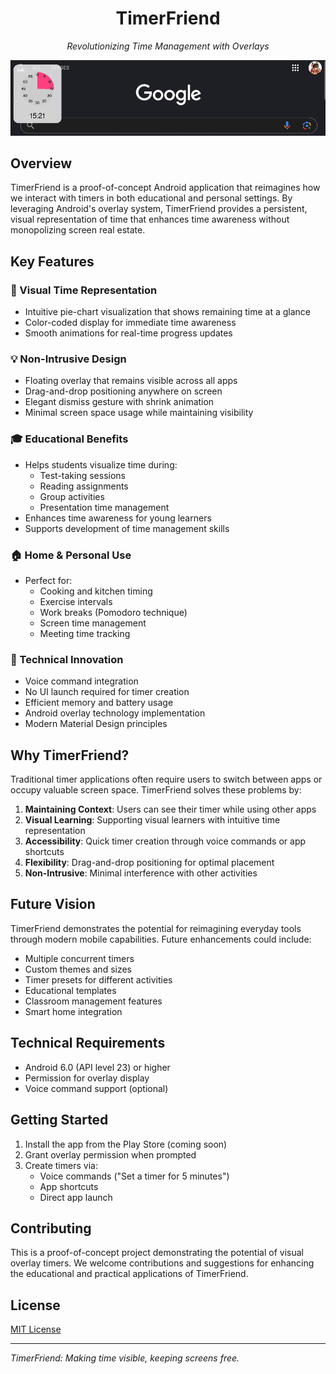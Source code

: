 <div align="center">

# TimerFriend

</div>

<div align="center">

*Revolutionizing Time Management with Overlays*

![TimerFriend App](assets/image.png)

</div>

## Overview
TimerFriend is a proof-of-concept Android application that reimagines how we interact with timers in both educational and personal settings. By leveraging Android's overlay system, TimerFriend provides a persistent, visual representation of time that enhances time awareness without monopolizing screen real estate.

## Key Features

### 🎯 Visual Time Representation
- Intuitive pie-chart visualization that shows remaining time at a glance
- Color-coded display for immediate time awareness
- Smooth animations for real-time progress updates

### 💡 Non-Intrusive Design
- Floating overlay that remains visible across all apps
- Drag-and-drop positioning anywhere on screen
- Elegant dismiss gesture with shrink animation
- Minimal screen space usage while maintaining visibility

### 🎓 Educational Benefits
- Helps students visualize time during:
  - Test-taking sessions
  - Reading assignments
  - Group activities
  - Presentation time management
- Enhances time awareness for young learners
- Supports development of time management skills

### 🏠 Home & Personal Use
- Perfect for:
  - Cooking and kitchen timing
  - Exercise intervals
  - Work breaks (Pomodoro technique)
  - Screen time management
  - Meeting time tracking

### 🔧 Technical Innovation
- Voice command integration
- No UI launch required for timer creation
- Efficient memory and battery usage
- Android overlay technology implementation
- Modern Material Design principles

## Why TimerFriend?

Traditional timer applications often require users to switch between apps or occupy valuable screen space. TimerFriend solves these problems by:

1. **Maintaining Context**: Users can see their timer while using other apps
2. **Visual Learning**: Supporting visual learners with intuitive time representation
3. **Accessibility**: Quick timer creation through voice commands or app shortcuts
4. **Flexibility**: Drag-and-drop positioning for optimal placement
5. **Non-Intrusive**: Minimal interference with other activities

## Future Vision

TimerFriend demonstrates the potential for reimagining everyday tools through modern mobile capabilities. Future enhancements could include:

- Multiple concurrent timers
- Custom themes and sizes
- Timer presets for different activities
- Educational templates
- Classroom management features
- Smart home integration

## Technical Requirements

- Android 6.0 (API level 23) or higher
- Permission for overlay display
- Voice command support (optional)

## Getting Started

1. Install the app from the Play Store (coming soon)
2. Grant overlay permission when prompted
3. Create timers via:
   - Voice commands ("Set a timer for 5 minutes")
   - App shortcuts
   - Direct app launch

## Contributing

This is a proof-of-concept project demonstrating the potential of visual overlay timers. We welcome contributions and suggestions for enhancing the educational and practical applications of TimerFriend.

## License

[MIT License](LICENSE)

---

*TimerFriend: Making time visible, keeping screens free.*
